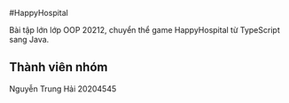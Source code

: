 #HappyHospital

Bài tập lớn lớp OOP 20212, chuyển thể game HappyHospital từ TypeScript sang Java.

## Thành viên nhóm

Nguyễn Trung Hải 20204545